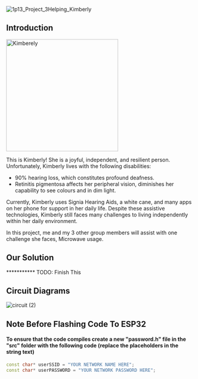 
![1p13_Project_3Helping_Kimberly](https://github.com/user-attachments/assets/6c8d75ba-75a1-473c-81db-4769a56fba0d)

## Introduction
<img src="https://github.com/user-attachments/assets/820154f3-181b-4242-8179-805ade935658" alt="Kimberely" width="300"/>


This is Kimberly! She is a joyful, independent, and resilient person. Unfortunately, Kimberly lives with the following disabilities:
* 90% hearing loss, which constitutes profound deafness.
* Retinitis pigmentosa affects her peripheral vision, diminishes her capability to see colours and in dim light.

Currently, Kimberly uses Signia Hearing Aids, a white cane, and many apps on her phone for support in her daily life.
Despite these assistive technologies, Kimberly still faces many challenges to living independently within her daily environment. 

In this project, me and my 3 other group members will assist with one challenge she faces, Microwave usage.

## Our Solution

*********** TODO: Finish This

## Circuit Diagrams

![circuit (2)](https://github.com/user-attachments/assets/4a04e757-4e9d-4896-9e21-87ef16210138)

## Note Before Flashing Code To ESP32
#### To ensure that the code compiles create a new "password.h" file in the "src" folder with the following code (replace the placeholders in the string text)
```C++
const char* userSSID = "YOUR NETWORK NAME HERE";
const char* userPASSWORD = "YOUR NETWORK PASSWORD HERE";
```
